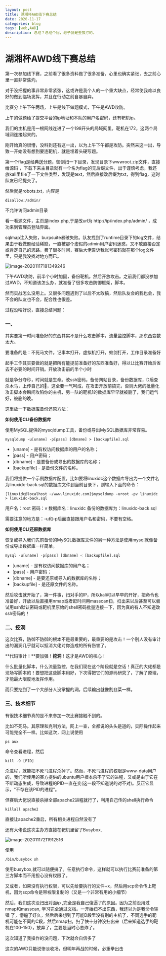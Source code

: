 ```yaml
---
layout: post
title: 湖湘杯AWD线下赛总结
date: 2020-11-17
categories: blog
tags: [web,AWD]
description: 总结？总结个屁，老子就是去挨打的。
---
```




# 湖湘杯AWD线下赛总结

第一次参加线下赛，之前看了很多资料做了很多准备，心里也确实紧张，去之前心里一直非常焦灼。

对于没把握的事非常非常紧张，这或许是我个人的一个重大缺点，经常使我难以良好的做到临场发挥，并且在行动之前自暴自弃。

比赛分上午下午两场，上午是线下做题模式，下午是AWD攻防。

上午的做题给了提交平台的ip地址和本队的用户名密码，还有靶机ip。

我们的主机是用一根网线连进了一个198开头的局域网里，靶机在172，这两个局域网连接起来的。

刚开始真的很懵，没料到还有这一出，以为上午下午都是攻防。突然来这一出，导致一开始没有想到要连靶机，就是埋着头硬写题。

第一个flag是经典送分题，御剑扫一下目录，发现目录下wwwroot.zip文件，直接给源码 ，下载下来主目录就有一个名为flag的无后缀文件，出于谨慎考虑，我还放kali里file了一下文件类型，发现是text，然后直接改后缀为txt，得到flag，这时队友已经提交了。

然后就是robots.txt，内容是

```
disallow:/admin/
```

不允许访问admin目录

看一看源文件，主页是index.php,于是改url为 http://ip/index.php/admin/ ，成功来到管理员登陆界面。

sqlmap注入失败，burpsuite暴破失败。队友找到了runtime目录下的log文件，结果由于我做题经验稀缺，一直被那个虚假的admin用户密码迷惑，又不敢直接否定或肯定自己的思路，费了很多时间，赛后大佬告诉我账号密码就在那个log文件里，只是我没找对地方而已。

![image-20201117181349246](E:\文档\Github仓库\LiGuHeiYi\LiGuHeiYi.github.io\img\image-20201117181349246.png)

下午AWD攻防，前半个小时加固，备份靶机，然后开放攻击。之前我们都没参加过AWD，不知道该怎么办，就准备了很多攻击防御框架，脚本。

然而实战怎么没用上。又很多问题遇到了以后不太敢搞，然后队友会的我也会，我不会的队友也不会，配合性也很差。

过程没啥好说，直接总结问题：

### 一、

其实要第一时间准备好的东西其实不是什么攻击脚本，流量监控脚本，那东西变数太大。

要准备的是：不死马文件，记事本打开，虚拟机打开，蚁剑打开，工作目录准备好

起手工作其实要做的就是把所有能提前准备好的东西准备好，得以让比赛开始后省去不必要的时间开销。开放攻击前的半个小时

就是争分夺秒，时间就是生命。改ssh密码，备份网站目录，备份数据库，D盾查杀木马，上传自己的🐎，这全要一气呵成，在攻击开放前搞完，否则大佬的批量化攻击脚本会瞬间攻陷你的主机，另一队的靶机1的数据库早早就被删了，我们运气好，被删的晚。

这里放一下数据库备份还原方法：



**如何使用CLI备份数据库**

使用MySQL提供的mysqldump工具，备份或导出MySQL数据库非常容易。

```shell
mysqldump -u[uname] -p[pass] [dbname] > [backupfile].sql
```



- [uname] - 是有权访问数据库的用户的名称；
- [pass] - 用户密码；
- [dbname] - 是要备份或导出的数据库的名称；
- [backupfile] - 是备份文件的名称。

我们将提供一个示例数据库配置，比如要将linuxidc这个数据库导出为一个文件名为linuxidc-back.sql的数据库文件到当前目录下，则输入下面的命令：

```shell
[linuxidc@localhost ~/www.linuxidc.com]$mysqldump -uroot -pv linuxidc > linuxidc-back.sql
```

用户名：root  密码：v 数据库名：linuxidc  备份的数据库为：linuxidc-back.sql

需要注意的地方是：-u和-p后面直接跟用户名和密码，不要有空格。

**如何使用CLI还原数据库**

恢复或导入我们先前备份的MySQL数据库文件的另一种方法是使用mysql就像备份或导出数据库一样简单。

```php
mysql -u[uname] -p[pass] [dbname] < [backupfile].sql
```



- [uname] - 是有权访问数据库的用户名；
- [pass] - 用户密码；
- [dbname] - 是要还原或导入的数据库的名称；
- [backupfile] - 是还原文件的名称。

然后攻击就开始了，第一件事，扫对手的IP，所以kali可以早早的开好，把命令也准备好，开放以后直接用nmap或者赶时间用masscan扫，扫出来以后甚至可以尝试用ssh默认密码或靶机里原始的shell密码批量连接一下，因为真的有人不知道改ssh密码的！

### 二、挖洞

这次比赛，防御不防御的根本不是最重要的，最重要的是攻击！一个别人没有审计出的漏洞几乎就可以抵消大佬对你造成的所有伤害了。

**代码审计！**要加强！**挖洞**！这才是AWD的核心！

什么批量化脚本，什么流量监控，在我们现在这个阶段就是空话！真正的大佬都是现场写脚本的！要想把这些脚本用好，下次得把它们的源码研究了，了解了原理，才能最大限度地发挥作用。

而只要挖到了一个大部分人没掌握的洞，后续输出就像割韭菜一样。



### 三、技术细节

有很技术细节真的是不来参加一次比赛接触不到的。

比如不死马。其原理和克制方法，网上一查，全都说的头头是道的，实际操作起来可能完全不一样。比如这次，网上说使用

```shell
ps aux
```

命令查看进程，然后 

```shell
kill -9 [PID]
```

杀进程，就能把不死马进程杀掉了。然而，不死马进程的权限是www-data用户的，我们所使用的赛方提供的ubuntu用户根本杀不了它的进程，又或是由于它在不断动态生成，导致进程的PID一直在变(这一段不知道说的对不对)。反正它显示，“不存在该PID的进程”。

但赛后大佬说直接杀掉全部apache2进程就行了，利用自己传的shell执行命令

```shell
killall apache2
```

直接让apache2重启，所有相关进程自然没有了

还有大佬说这次主办方直接在靶机里留了Busybox,

![image-20201117211912516](E:\文档\Github仓库\LiGuHeiYi\LiGuHeiYi.github.io\img\image-20201117211912516.png)

使用

```shell
/bin/busybox sh
```

使用busybox,就可以随便搞了，任意执行命令，这样就可以执行比赛前准备的第三方脚本而不用担心没有权限了。

又或者，如果没有执行权限，可以先给要执行的文件+x，然后用scp命令传上靶机，因为scp命令是带权限复制的（又是一个非常有用的小细节）



然后，我们这次没扫出对面ip ,完全是我自己傻逼了的原因。因为之前没用过nmap和masscan, 学习完全通过文档。一开始扫不出东西，我还以为是我命令输错 了，懵逼了好久，然后后来想到了可能D段里没有别的主机了，不同选手的靶机可能在不同的C段，然后nmap扫，扫了快十分钟没扫出来（后来知道选手的靶机在100-150），放弃了，主要是当时心态炸了。

这次知道了我操作的没问题，下次就会自信多了



这次的AWD只能说惨淡收场，但明年再战的时候，必重拳出击